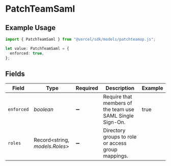# PatchTeamSaml

## Example Usage

```typescript
import { PatchTeamSaml } from "@vercel/sdk/models/patchteamop.js";

let value: PatchTeamSaml = {
  enforced: true,
};
```

## Fields

| Field                                                     | Type                                                      | Required                                                  | Description                                               | Example                                                   |
| --------------------------------------------------------- | --------------------------------------------------------- | --------------------------------------------------------- | --------------------------------------------------------- | --------------------------------------------------------- |
| `enforced`                                                | *boolean*                                                 | :heavy_minus_sign:                                        | Require that members of the team use SAML Single Sign-On. | true                                                      |
| `roles`                                                   | Record<string, *models.Roles*>                            | :heavy_minus_sign:                                        | Directory groups to role or access group mappings.        |                                                           |
